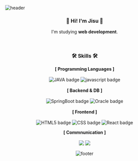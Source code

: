 ![header](https://capsule-render.vercel.app/api?type=waving&color=0:78BB7B,100:30B2A2&height=170&section=header&text=JISU&fontSize=30&fontColor=ffffff&animation=fadeIn&fontAlignY=25&desc=Thank%20you%20for%20your%20visiting&descAlignY=45&&descSize=15)

<div align="center">
  
### :wave: Hi! I'm Jisu :wave:
I'm studying **web development**. <br><br><br>

### 🛠️ Skills 🛠️
**[ Programming Languages ]**<br><br>
![JAVA badge](https://img.shields.io/badge/-JAVA-%23F7DF1E?style=flat-square&logo=Java&logoColor=white&color=007396)
![javascript badge](https://img.shields.io/badge/-JAVASCRIPT-%23F7DF1E?style=flat-square&logo=JavaScript&logoColor=black)
<br><br>
**[ Backend & DB ]**<br><br>
![SpringBoot badge](https://img.shields.io/badge/-SpringBoot-%23F7DF1E?style=flat-square&logo=SpringBoot&logoColor=white&color=6DB33F)
![Oracle badge](https://img.shields.io/badge/-Oracle-%23F7DF1E?style=flat-square&logo=Oracle&logoColor=white&color=F80000)
<br><br>
**[ Frontend ]**<br><br>
![HTML5 badge](https://img.shields.io/badge/-HTML5-%23F7DF1E?style=flat-square&logo=HTML5&logoColor=white&color=E34F26)
![CSS badge](https://img.shields.io/badge/-CSS3-%23F7DF1E?style=flat-square&logo=CSS3&logoColor=white&color=1572B6)
![React badge](https://img.shields.io/badge/-REACT-%23F7DF1E?style=flat-square&logo=React&logoColor=black&color=61DAFB)<br>

**[ Commnunication ]**<br><br>
<img src="https://img.shields.io/badge/Git-F05032?style=flat-square&logo=git&logoColor=white"/>
<img src="https://img.shields.io/badge/GitHub-181717?style=flat-square&logo=GitHub&logoColor=white"/>


<div align="center">

</div>

![footer](https://capsule-render.vercel.app/api?section=footer&type=waving&color=0:78BB7B,100:30B2A2)
